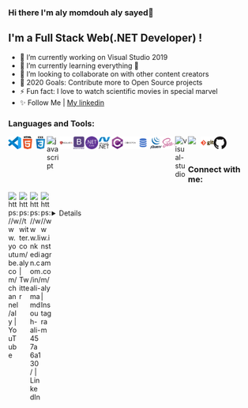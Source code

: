 ### Hi there I'm aly momdouh aly sayed👋

## I'm a Full Stack Web(.NET Developer) !

- 🔭 I’m currently working on Visual Studio 2019
- 🌱 I’m currently learning everything 🤣
- 👯 I’m looking to collaborate on with other content creators
- 🥅 2020 Goals: Contribute more to Open Source projects
- ⚡ Fun fact: I love to watch scientific movies in special marvel 
- ✨ Follow Me | [My linkedin](https://www.linkedin.com/in/ali-mamdouh-ali-457a6a130/)

### Languages and Tools:

<img align="left" alt="Visual Studio Code" width="26px" src="https://raw.githubusercontent.com/github/explore/80688e429a7d4ef2fca1e82350fe8e3517d3494d/topics/visual-studio-code/visual-studio-code.png" />
<img align="left" alt="HTML5" width="26px" src="https://raw.githubusercontent.com/github/explore/80688e429a7d4ef2fca1e82350fe8e3517d3494d/topics/html/html.png" />
<img align="left" alt="CSS3" width="26px" src="https://raw.githubusercontent.com/github/explore/80688e429a7d4ef2fca1e82350fe8e3517d3494d/topics/css/css.png" />
<img align="left" alt="javascript" width="26px" src="https://github.com/abranhe/programming-languages-logos/blob/master/src/javascript/javascript.png" />
<img align="left" alt="angularjs" width="26px" src="https://github.com/devicons/devicon/blob/master/icons/angularjs/angularjs-original-wordmark.svg" />
<img align="left" alt="bootstrap" width="26px" src="https://github.com/devicons/devicon/blob/master/icons/bootstrap/bootstrap-plain-wordmark.svg" />
<img align="left" alt="dotnetcore" width="26px" src="https://github.com/devicons/devicon/blob/master/icons/dotnetcore/dotnetcore-original.svg" />
<img align="left" alt="dot-net" width="26px" src="https://github.com/devicons/devicon/blob/master/icons/dot-net/dot-net-original-wordmark.svg" />
<img align="left" alt="csharp" width="26px" src="https://github.com/devicons/devicon/blob/master/icons/csharp/csharp-original.svg" />
<img align="left" alt="codepen" width="26px" src="https://github.com/devicons/devicon/blob/master/icons/codepen/codepen-original-wordmark.svg"/>
<img align="left" alt="SQL" width="26px" src="https://raw.githubusercontent.com/github/explore/80688e429a7d4ef2fca1e82350fe8e3517d3494d/topics/sql/sql.png" />
<img align="left" alt="jquery" width="26px" src="https://github.com/devicons/devicon/blob/master/icons/jquery/jquery-original-wordmark.svg" />
<img align="left" alt="sass" width="26px" src="https://github.com/devicons/devicon/blob/master/icons/sass/sass-original.svg" />
<img align="left" alt="visual-studio" width="26px" src="https://www.windowscentral.com/sites/wpcentral.com/files/styles/large/public/field/image/2018/05/visual-studio-logo.jpg" />
<img align="left" alt=" " width="26px" src=" " /> 
<img align="left" alt="Git" width="26px" src="https://raw.githubusercontent.com/github/explore/80688e429a7d4ef2fca1e82350fe8e3517d3494d/topics/git/git.png" />
<img align="left" alt="GitHub" width="26px" src="https://raw.githubusercontent.com/github/explore/78df643247d429f6cc873026c0622819ad797942/topics/github/github.png" />

<br />
<br />

### Connect with me:

[<img align="left" alt="https://www.youtube.com/channel/aly | YouTube" width="22px" src="https://cdn.jsdelivr.net/npm/simple-icons@v3/icons/youtube.svg" />][youtube]
[<img align="left" alt="https://twitter.com/aly | Twitter" width="22px" src="https://cdn.jsdelivr.net/npm/simple-icons@v3/icons/twitter.svg" />][twitter]

[<img align="left" alt="https://www.linkedin.com/in/ali-mamdouh-ali-457a6a130/ | LinkedIn" width="22px" src="https://cdn.jsdelivr.net/npm/simple-icons@v3/icons/linkedin.svg" />][linkedin]
[<img align="left" alt="https://www.instagram.com/aly | Instagram" width="22px" src="https://cdn.jsdelivr.net/npm/simple-icons@v3/icons/instagram.svg" />][instagram]

  <br />
<br />

<details>
<!--   <summary>:zap: Github Stats</summary> -->
      ## &#x1f4c8; My GitHub Stats
  <a href="https://github.com/alymomdouh/alymomdouh">
        <img align="left" alt="alymomdouh's Github Stats" 
  src="https://github-readme-stats.vercel.app/api?username=alymomdouh &show_icons=true&&line_height=27&count_private=true&title_color=000000&text_color=000000&icon_color=FAC051"/>
   </a>
  
  <a href="https://github.com/alymomdouh/alymomdouh">
  <img align="center" src="https://github-readme-stats.vercel.app/api/top-langs/?username=alymomdouh&title_color=000000&text_color=000000" />
</a>
  
</details>

<!-- 
<a href="https://github.com/alymomdouh/alymomdouh">
  <img align="center" src="https://github-readme-stats.vercel.app/api/top-langs/?username=alymomdouh&hide=java,html&title_color=000000&text_color=000000" />
</a> -->

 
 
[twitter]:  https://twitter.com/ali-mamdouh-ali
[youtube]:  https://www.youtube.com/channel/ali-mamdouh-ali
[instagram]:https://www.instagram.com/ali-mamdouh-ali
[linkedin]: https://www.linkedin.com/in/ali-mamdouh-ali-457a6a130
[Facebook]: https://www.facebook.com/profile.php?id=ali-mamdouh-ali

<!-- Next Level GitHub Profile README (NEW) | How To Create An Amazing Profile ReadMe With GitHub Actions -->
<!-- https://www.youtube.com/watch?v=ECuqb5Tv9qI&ab_channel=codeSTACKr -->
<!-- Emoji Cheat Sheet website link -->
<!-- https://www.webfx.com/tools/emoji-cheat-sheet/ -->
